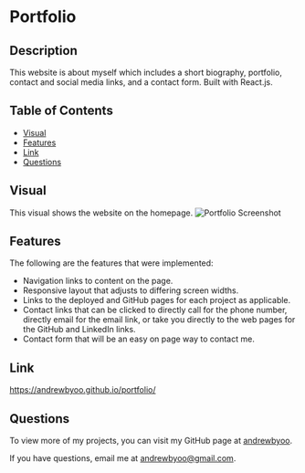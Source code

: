 # Portfolio
## Description
This website is about myself which includes a short biography, portfolio, contact and social media links, and a contact form. Built with React.js.

## Table of Contents
- [Visual](#visual)
- [Features](#features)
- [Link](#link)
- [Questions](#questions)

## Visual
This visual shows the website on the homepage.
![Portfolio Screenshot](./src/assets/portfolio-screenshot.png)

## Features
The following are the features that were implemented:
* Navigation links to content on the page.
* Responsive layout that adjusts to differing screen widths.
* Links to the deployed and GitHub pages for each project as applicable.
* Contact links that can be clicked to directly call for the phone number, directly email for the email link, or take you directly to the web pages for the GitHub and LinkedIn links.
* Contact form that will be an easy on page way to contact me.

## Link
https://andrewbyoo.github.io/portfolio/

## Questions
To view more of my projects, you can visit my GitHub page at [andrewbyoo](https://github.com/andrewbyoo).

If you have questions, email me at [andrewbyoo@gmail.com](mailto:andrewbyoo@gmail.com).
